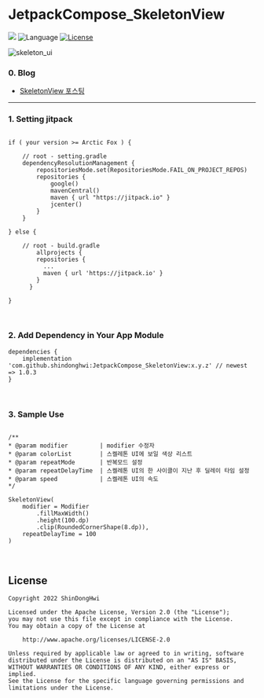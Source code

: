 # JetpackCompose_SkeletonView


[![](https://jitpack.io/v/shindonghwi/JetpackCompose_SkeletonView.svg)](https://jitpack.io/#shindonghwi/JetpackCompose_SkeletonView)
![Language](https://img.shields.io/badge/language-Kotlin-orange.svg)
[![License](https://img.shields.io/badge/license-Apache%202.0-blue.svg)](https://github.com/Sangmeebee/SMNetworkChecker/blob/main/LICENSE)

![skeleton_ui](https://user-images.githubusercontent.com/45490440/161437799-208d4bac-91bf-47f5-960a-6f7258636cd5.gif)


### 0. Blog
  - [SkeletonView 포스팅](https://wolf-android-developer.medium.com/jetpackcompose-skeleton-ui-cef0ee2d2052)

---------------------------------------------------------------------------------------------------------

### 1. Setting jitpack
```

if ( your version >= Arctic Fox ) {

    // root - setting.gradle
    dependencyResolutionManagement {
        repositoriesMode.set(RepositoriesMode.FAIL_ON_PROJECT_REPOS)
        repositories {
            google()
            mavenCentral()
            maven { url "https://jitpack.io" }
            jcenter()
        }
    }

} else {

    // root - build.gradle
    	allprojects {
        repositories {
          ...
          maven { url 'https://jitpack.io' }
        }
      }

}

```
<br/>

### 2. Add Dependency in Your App Module 
```
dependencies {
    implementation 'com.github.shindonghwi:JetpackCompose_SkeletonView:x.y.z' // newest => 1.0.3
}
```
<br/>


### 3. Sample Use
```

/**
* @param modifier         | modifier 수정자
* @param colorList        | 스켈레톤 UI에 보일 색상 리스트 
* @param repeatMode       | 반복모드 설정 
* @param repeatDelayTime  | 스켈레톤 UI의 한 사이클이 지난 후 딜레이 타임 설정
* @param speed            | 스켈레톤 UI의 속도
*/

SkeletonView(
    modifier = Modifier
        .fillMaxWidth()
        .height(100.dp)
        .clip(RoundedCornerShape(8.dp)),
    repeatDelayTime = 100
)
```
<br/>

## License 
 ```
Copyright 2022 ShinDongHwi

Licensed under the Apache License, Version 2.0 (the "License");
you may not use this file except in compliance with the License.
You may obtain a copy of the License at

     http://www.apache.org/licenses/LICENSE-2.0

Unless required by applicable law or agreed to in writing, software
distributed under the License is distributed on an "AS IS" BASIS,
WITHOUT WARRANTIES OR CONDITIONS OF ANY KIND, either express or implied.
See the License for the specific language governing permissions and
limitations under the License.
